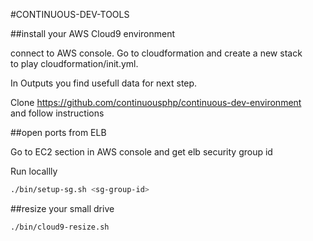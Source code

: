#CONTINUOUS-DEV-TOOLS

##install your AWS Cloud9 environment

connect to AWS console. Go to cloudformation and create a new stack  
to play cloudformation/init.yml.  
  
In Outputs you find usefull data for next step.

Clone https://github.com/continuousphp/continuous-dev-environment  
and follow instructions

##open ports from ELB

Go to EC2 section in AWS console and get elb security group id  

Run locallly  
```bash
./bin/setup-sg.sh <sg-group-id>
```

##resize your small drive

```bash
./bin/cloud9-resize.sh
```